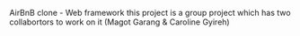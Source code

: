 AirBnB clone - Web framework this project is a group project which has two collabortors to work on it (Magot Garang & Caroline Gyireh)
